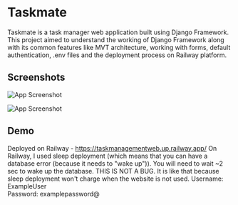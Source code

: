 
# Taskmate

Taskmate is a task manager web application built using Django Framework. This project aimed to understand the working of Django Framework along with its common features like MVT architecture, working with forms, default authentication, .env files and the deployment process on Railway platform.


## Screenshots

![App Screenshot](https://github.com/neuropython/first_django_project/blob/master/readMe%20images/index.jpg)

![App Screenshot](https://github.com/neuropython/first_django_project/blob/master/readMe%20images/todoList.jpg)

## Demo

Deployed on Railway - https://taskmanagementweb.up.railway.app/
On Railway, I used sleep deployment (which means that you can have a database error (because it needs to "wake up")). You will need to wait ~2 sec to wake up the database. THIS IS NOT A BUG. It is like that because sleep deployment won't charge when the website is not used.
Username: ExampleUser  
Password: examplepassword@


